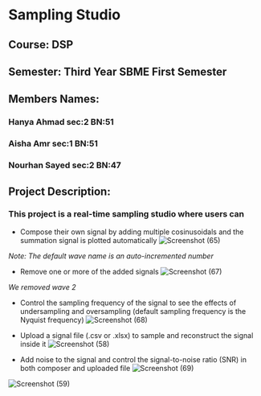 # Sampling Studio

## Course: DSP
## Semester: Third Year SBME First Semester
## Members Names: 
### Hanya Ahmad   sec:2 BN:51
### Aisha Amr     sec:1 BN:51
### Nourhan Sayed sec:2 BN:47

## Project Description:
### This project is a real-time sampling studio where users can
* Compose their own signal by adding multiple cosinusoidals and the summation signal is plotted automatically
![Screenshot (65)](https://user-images.githubusercontent.com/93945902/199555277-1c7b4405-0c29-4b85-aa6b-5ce6a272cf9d.png)

*Note: The default wave name is an auto-incremented number*

* Remove one or more of the added signals
![Screenshot (67)](https://user-images.githubusercontent.com/93945902/199555436-ca341d34-05e5-4052-b05a-b468349d5599.png)

*We removed wave 2* 
* Control the sampling frequency of the signal to see the effects of undersampling and oversampling (default sampling frequency is the Nyquist frequency)
![Screenshot (68)](https://user-images.githubusercontent.com/93945902/199555705-e1c73b6f-09e1-4e86-8fbc-0b2c2ec88552.png)

* Upload a signal file (.csv or .xlsx) to sample and reconstruct the signal inside it
![Screenshot (58)](https://user-images.githubusercontent.com/93945902/199198326-a91445b8-14cc-40f5-9a5d-7e5fc48c04d8.png)

* Add noise to the signal and control the signal-to-noise ratio (SNR) in both composer and uploaded file
![Screenshot (69)](https://user-images.githubusercontent.com/93945902/199555969-072bc7f9-4ab7-4c99-b775-aaaabee8cc2a.png)

![Screenshot (59)](https://user-images.githubusercontent.com/93945902/199199156-749da990-5f3d-4799-87f5-c7cb1567089c.png)

